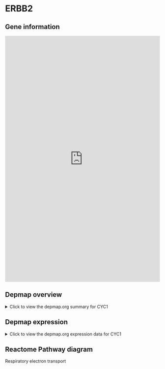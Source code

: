 <h1>ERBB2</h1>

<h2>Gene information</h2>
<iframe src="https://depmap.org/portal/gene/CYC1?tab=about" style="border:none;width:100%;height:800px"></iframe>

<h2>Depmap overview</h2>
<details>
  <summary>Click to view the depmap.org summary for CYC1</summary>
  <iframe src="https://depmap.org/portal/gene/CYC1?tab=overview" style="border:none;width:100%;height:800px"></iframe>
</details>

<h2>Depmap expression</h2>
<details>
  <summary>Click to view the depmap.org expression data for CYC1</summary>
  <iframe src="https://depmap.org/portal/gene/CYC1?tab=characterization" style="border:none;width:100%;height:800px"></iframe>
</details>



<h2>Reactome Pathway diagram</h2>
Respiratory electron transport
<div id="diagramHolder"></div>

<script>
    //Creating the Reactome Diagram widget
    //Take into account a proxy needs to be set up in your server side pointing to www.reactome.org
    function onReactomeDiagramReady(){  //This function is automatically called when the widget code is ready to be used
        var diagram = Reactome.Diagram.create({
            "placeHolder" : "diagramHolder",
            "width" : 900,
            "height" : 500
        });

        //Initialising it to the "Hemostasis" pathway
        diagram.loadDiagram("R-HSA-611105");

        //Adding different listeners

        diagram.onDiagramLoaded(function (loaded) {
            console.info("Loaded ", loaded);
            diagram.flagItems("BAD");
	    diagram.flagItems("Q92934");
            if (loaded == "R-HSA-611105") diagram.selectItem("R-HSA-611105");
        });

     }
</script>



